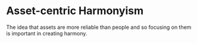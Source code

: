 # Asset-centric Harmonyism

The idea that assets are more reliable than people and so focusing on them is important in creating harmony.
